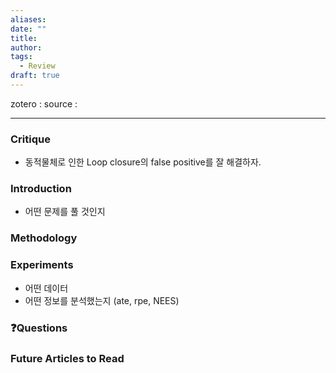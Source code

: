 ```yaml
---
aliases: 
date: ""
title: 
author: 
tags:
  - Review
draft: true
---
```


zotero : 
source : 

---
### Critique
- 동적물체로 인한 Loop closure의 false positive를 잘 해결하자.

### Introduction



- 어떤 문제를 풀 것인지

### Methodology


### Experiments
- 어떤 데이터
- 어떤 정보를 분석했는지 (ate, rpe, NEES)


### ❓️Questions

### Future Articles to Read


